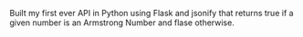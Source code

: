 Built my first ever API in Python using Flask and jsonify that returns true if a given number is an Armstrong Number and flase otherwise.